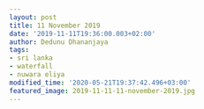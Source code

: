 ```yaml
---
layout: post
title: 11 November 2019
date: '2019-11-11T19:36:00.003+02:00'
author: Dedunu Dhananjaya
tags:
- sri lanka
- waterfall
- nuwara eliya
modified_time: '2020-05-21T19:37:42.496+03:00'
featured_image: 2019-11-11-11-november-2019.jpg
---
```

